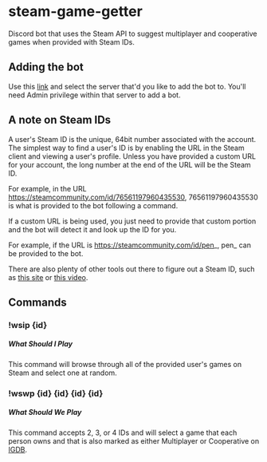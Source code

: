 # steam-game-getter
Discord bot that uses the Steam API to suggest multiplayer and cooperative games when provided with Steam IDs.

## Adding the bot
Use this [link](https://discordapp.com/oauth2/authorize?client_id=548564890902593544&scope=bot&permissions=387072) and select the server that'd you like to add the bot to.
You'll need Admin privilege within that server to add a bot.

## A note on Steam IDs
A user's Steam ID is the unique, 64bit number associated with the account. The simplest way to find a user's ID is by enabling the URL in the Steam client and viewing a user's profile. Unless you have provided a custom URL for your account, the long number at the end of the URL will be the Steam ID.

For example, in the URL https://steamcommunity.com/id/76561197960435530, 76561197960435530 is what is provided to the bot following a command.

If a custom URL is being used, you just need to provide that custom portion and the bot will detect it and look up the ID for you.

For example, if the URL is https://steamcommunity.com/id/pen_, pen_ can be provided to the bot.

There are also plenty of other tools out there to figure out a Steam ID, such as [this site](https://steamid.io/) or [this video](https://www.youtube.com/watch?v=jSyhyrYdqs8).
 
## Commands
### !wsip {id}
##### What Should I Play
This command will browse through all of the provided user's games on Steam and select one at random.
### !wswp {id} {id} {id} {id}
##### What Should We Play
This command accepts 2, 3, or 4 IDs and will select a game that each person owns and that is also marked as either Multiplayer or Cooperative on [IGDB](https://www.igdb.com/advanced_search).
